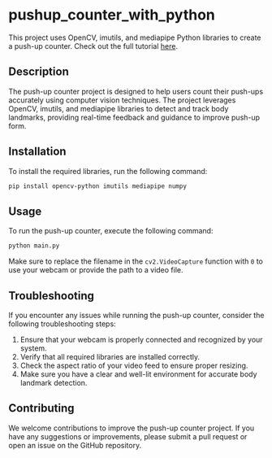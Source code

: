 # pushup_counter_with_python

This project uses OpenCV, imutils, and mediapipe Python libraries to create a push-up counter. Check out the full tutorial [here](https://www.makeuseof.com/python-push-up-counter-computer-vision-camera/).

## Description

The push-up counter project is designed to help users count their push-ups accurately using computer vision techniques. The project leverages OpenCV, imutils, and mediapipe libraries to detect and track body landmarks, providing real-time feedback and guidance to improve push-up form.

## Installation

To install the required libraries, run the following command:

```bash
pip install opencv-python imutils mediapipe numpy
```

## Usage

To run the push-up counter, execute the following command:

```bash
python main.py
```

Make sure to replace the filename in the `cv2.VideoCapture` function with `0` to use your webcam or provide the path to a video file.

## Troubleshooting

If you encounter any issues while running the push-up counter, consider the following troubleshooting steps:

1. Ensure that your webcam is properly connected and recognized by your system.
2. Verify that all required libraries are installed correctly.
3. Check the aspect ratio of your video feed to ensure proper resizing.
4. Make sure you have a clear and well-lit environment for accurate body landmark detection.

## Contributing

We welcome contributions to improve the push-up counter project. If you have any suggestions or improvements, please submit a pull request or open an issue on the GitHub repository.
